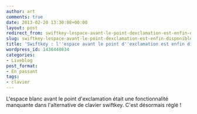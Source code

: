 ```yaml
---
author: art
comments: true
date: 2013-02-20 13:30:08+00:00
layout: post
redirect_from: swiftkey-lespace-avant-le-point-dexclamation-est-enfin-disponible/
slug: swiftkey-lespace-avant-le-point-dexclamation-est-enfin-disponible
title: 'Swiftkey : l''espace avant le point d''exclamation est enfin disponible !'
wordpress_id: 1438448834
categories:
- Liveblog
post_format:
- En passant
tags:
- clavier
---
```


L'espace blanc avant le point d'exclamation était une fonctionnalité manquante dans l'alternative de clavier swiftkey. C'est désormais réglé !
